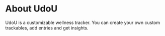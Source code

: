 # About UdoU

UdoU is a customizable wellness tracker. You can create your own custom trackables, add entries and get insights.
